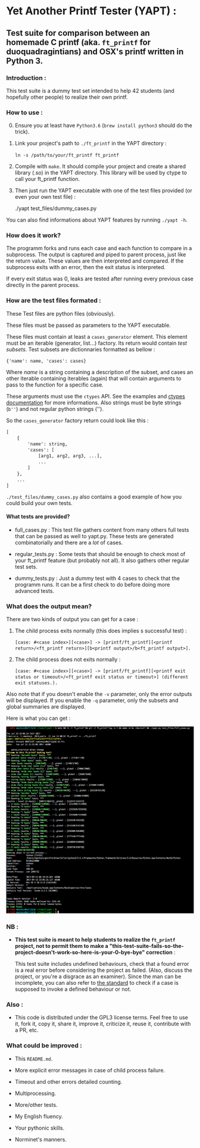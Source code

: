 # Yet Another Printf Tester (YAPT) :

## Test suite for comparison between an homemade C printf (aka. `ft_printf` for duoquadragintians) and OSX's printf written in Python 3.

### Introduction :

This test suite is a dummy test set intended to help 42 students (and hopefully other people) to realize their own printf.

### How to use :

0. Ensure you at least have `Python3.6` (`brew install python3` should do the trick).

1. Link your project's path to `./ft_printf` in the YAPT directory :

   `ln -s /path/to/your/ft_printf ft_printf`

2. Compile with `make`. It should compile your project and create a shared library (.so) in the YAPT directory.
   This library will be used by ctype to call your ft_printf function.
   
3. Then just run the YAPT executable with one of the test files provided (or even your own test file) :

    ./yapt test_files/dummy_cases.py

You can also find informations about YAPT features by running `./yapt -h`.

### How does it work?

The programm forks and runs each case and each function to compare in a subprocess. The output is captured and piped to parent process, just like the return value.
These values are then interpreted and compared. If the subprocess exits with an error, then the exit status is interpreted.

If every exit status was 0, leaks are tested after running every previous case directly in the parent process.

### How are the test files formated :

These Test files are python files (obviously).

These files must be passed as parameters to the YAPT executable.

These files must contain at least a `cases_generator` element. This element must be an iterable (generator, list...) factory. Its return would contain *test subsets*.
Test subsets are dictionnaries formatted as bellow :

    {'name': name, 'cases': cases}

Where *name* is a string containing a description of the subset, and cases an other iterable containing iterables (again) that will contain arguments to pass to the function for a specific case.

These arguments must use the `ctypes` API. See the examples and [ctypes documentation][1] for more informations. Also strings must be byte strings (`b''`) and not regular python strings ('').

So the `cases_generator` factory return could look like this :

    [
	    {
		    'name': string,
			'cases': [
				[arg1, arg2, arg3, ...],
				...
			]
		},
		...
	]

`./test_files/dummy_cases.py` also contains a good example of how you could build your own tests.

#### What tests are provided?

* full_cases.py : This test file gathers content from many others full tests that can be passed as well to yapt.py. These tests are generated combinatorially and there are a *lot* of cases.

* regular_tests.py : Some tests that should be enough to check most of your ft_printf feature (but probably not all). It also gathers other regular test sets.

* dummy_tests.py : Just a dummy test with 4 cases to check that the programm runs. It can be a first check to do before doing more advanced tests.

### What does the output mean?

There are two kinds of output you can get for a case :

1. The child process exits normally (this does implies s successful test) :

       [case: #<case index>][<case>] -> [printf/ft_printf][<printf return>/<ft_printf return>][b<printf output>/b<ft_printf output>].

2. The child process does not exits normally :

       [case: #<case index>][<case>] -> [printf/ft_printf][<printf exit status or timeout>/<ft_printf exit status or timeout>] (different exit statuses.).

Also note that if you doesn't enable the `-v` parameter, only the error outputs will be displayed. If you enable the `-q` parameter, only the subsets and global summaries are displayed.

Here is what you can get :

![Output example](https://raw.githubusercontent.com/vmonteco/YAPT/master/2.0.png)

### NB :

* **This test suite is meant to help students to realize the `ft_printf` project, not to permit them to make a "this-test-suite-fails-so-the-project-doesn't-work-so-here-is-your-0-bye-bye" correction** :

   This test suite includes undefined behaviours, check that a found error is a real error before considering the project as failed. (Also, discuss the project, or you're a disgrace as an examiner). Since the man can be incomplete, you can also refer to [the standard][2] to check if a case is supposed to invoke a defined behaviour or not.

### Also :

* This code is distributed under the GPL3 license terms. Feel free to use it, fork it, copy it, share it, improve it, criticize it, reuse it, contribute with a PR, etc.

### What could be improved :

* This `README.md`.

* More explicit error messages in case of child process failure.

* Timeout and other errors detailed counting.

* Multiprocessing.

* More/other tests.

* My English fluency.

* Your pythonic skills.

* Norminet's manners.

[1]: https://7chan.org/pr/src/Violent_Python_A_Cookbook_for_Hackers_Forensic_Ana.pdf
[2]: http://www.iso-9899.info/n1570.html#7.21.6.1
